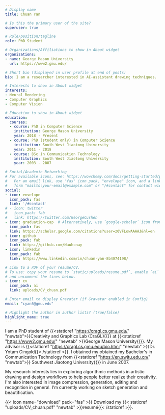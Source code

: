 ```yaml
---
# Display name
title: Chuan Yan

# Is this the primary user of the site?
superuser: true

# Role/position/tagline
role: PhD Student

# Organizations/Affiliations to show in About widget
organizations:
- name: George Mason University
  url: https://www2.gmu.edu/

# Short bio (displayed in user profile at end of posts)
bio: I am a researcher interested in AI-assistant drawing techniques.

# Interests to show in About widget
interests:
- Neural Rendering
- Computer Graphics
- Computer Vision

# Education to show in About widget
education:
  courses:
  - course: PhD in Computer Science
    institution: George Mason University
    year: 2018 - Present
  - course: PhD (student only) in Computer Science
    institution: South West Jiaotong University
    year: 2011 - 2018
  - course: BSc in Communication Technology
    institution: South West Jiaotong University
    year: 2003 - 2007

# Social/Academic Networking
# For available icons, see: https://wowchemy.com/docs/getting-started/page-builder/#icons
#   For an email link, use "fas" icon pack, "envelope" icon, and a link in the
#   form "mailto:your-email@example.com" or "/#contact" for contact widget.
social:
- icon: envelope
  icon_pack: fas
  link: '/#contact'
# - icon: twitter
#   icon_pack: fab
#   link: https://twitter.com/GeorgeCushen
- icon: graduation-cap  # Alternatively, use `google-scholar` icon from `ai` icon pack
  icon_pack: fas
  link: https://scholar.google.com/citations?user=z0VFLowAAAAJ&hl=en
- icon: github
  icon_pack: fab
  link: https://github.com/Nauhcnay
- icon: linkedin
  icon_pack: fab
  link: https://www.linkedin.com/in/chuan-yan-8b4074198/

# Link to a PDF of your resume/CV.
# To use: copy your resume to `static/uploads/resume.pdf`, enable `ai` icons in `params.toml`, 
# and uncomment the lines below.
- icon: cv
  icon_pack: ai
  link: uploads/CV_chuan.pdf

# Enter email to display Gravatar (if Gravatar enabled in Config)
email: "cyan3@gmu.edu"

# Highlight the author in author lists? (true/false)
highlight_name: true
---
```


I am a PhD student of {{<staticref "https://cragl.cs.gmu.edu/" "newtab">}}Creativity and Graphics Lab (CraGL){{</staticref>}} at {{<staticref "https://www2.gmu.edu/" "newtab" >}}George Mason University{{</staticref>}}. My advisor is {{<staticref "https://cragl.cs.gmu.edu/bio.html" "newtab" >}}Dr. Yotam Gingold{{< /staticref >}}. I obtained my obtained my Bachelor's in Communication Technology from {{<staticref "https://en.swjtu.edu.cn/" "newtab">}} Southwest Jiaotong University{{</staticref>}} in June 2007.

My research interests lies in exploring algorithmic methods in artistic drawing and design workflows to help people better realize their creativity. I'm also interested in image compression, generation, editing and recognition in general. I'm currently working on sketch generation and beautification.

{{< icon name="download" pack="fas" >}} Download my {{< staticref "uploads/CV_chuan.pdf" "newtab" >}}resumé{{< /staticref >}}.
